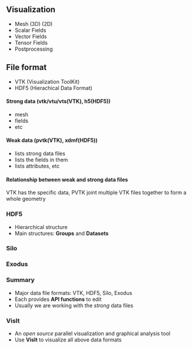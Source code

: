 
## Visualization


* Mesh (3D) (2D)
* Scalar Fields
* Vector Fields
* Tensor Fields
* Postprocessing


## File format

* VTK (Visualization ToolKit)
* HDF5 (Hierachical Data Format)


#### Strong data (vtk/vtu/vts(VTK), h5(HDF5))

* mesh
* fields
* etc

#### Weak data (pvtk(VTK), xdmf(HDF5))

* lists strong data files
* lists the fields in them
* lists attributes, etc

#### Relationship between weak and strong data files

VTK has the specific data, PVTK joint multiple VTK files together to form a whole geometry

### HDF5

* Hierarchical structure
* Main structures: **Groups** and **Datasets**

### Silo

### Exodus

### Summary

* Major data file formats: VTK, HDF5, Silo, Exodus
* Each provides **API functions** to edit
* Usually we are working with the *strong* data files

### VisIt

* An *open source* parallel visualization and graphical analysis tool
* Use **VisIt** to visualize all above data formats